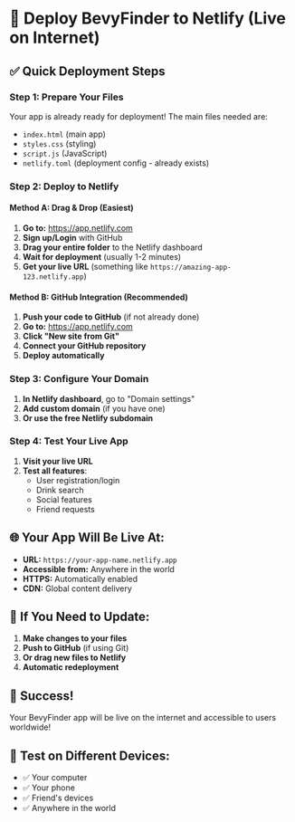 # 🚀 Deploy BevyFinder to Netlify (Live on Internet)

## ✅ **Quick Deployment Steps**

### **Step 1: Prepare Your Files**
Your app is already ready for deployment! The main files needed are:
- `index.html` (main app)
- `styles.css` (styling)
- `script.js` (JavaScript)
- `netlify.toml` (deployment config - already exists)

### **Step 2: Deploy to Netlify**

#### **Method A: Drag & Drop (Easiest)**
1. **Go to:** https://app.netlify.com
2. **Sign up/Login** with GitHub
3. **Drag your entire folder** to the Netlify dashboard
4. **Wait for deployment** (usually 1-2 minutes)
5. **Get your live URL** (something like `https://amazing-app-123.netlify.app`)

#### **Method B: GitHub Integration (Recommended)**
1. **Push your code to GitHub** (if not already done)
2. **Go to:** https://app.netlify.com
3. **Click "New site from Git"**
4. **Connect your GitHub repository**
5. **Deploy automatically**

### **Step 3: Configure Your Domain**
1. **In Netlify dashboard**, go to "Domain settings"
2. **Add custom domain** (if you have one)
3. **Or use the free Netlify subdomain**

### **Step 4: Test Your Live App**
1. **Visit your live URL**
2. **Test all features**:
   - User registration/login
   - Drink search
   - Social features
   - Friend requests

## 🌐 **Your App Will Be Live At:**
- **URL:** `https://your-app-name.netlify.app`
- **Accessible from:** Anywhere in the world
- **HTTPS:** Automatically enabled
- **CDN:** Global content delivery

## 🔧 **If You Need to Update:**
1. **Make changes to your files**
2. **Push to GitHub** (if using Git)
3. **Or drag new files to Netlify**
4. **Automatic redeployment**

## 🎉 **Success!**
Your BevyFinder app will be live on the internet and accessible to users worldwide!

## 📱 **Test on Different Devices:**
- ✅ Your computer
- ✅ Your phone
- ✅ Friend's devices
- ✅ Anywhere in the world
